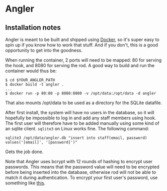Angler
======

Installation notes
------------------
Angler is meant to be built and shipped using [Docker](http://docker.io/),
so it's super easy to spin up if you know how to work that stuff. And if you
don't, this is a good opportunity to get into the goodness.

When running the container, 2 ports will need to be mapped: 80 for serving the
hook, and 8080 for serving the rod. A good way to build and run the container
would thus be:

```
$ cd $YOUR_ANGLER_PATH
$ docker build -t angler .
...
$ docker run -p 80:80 -p 8080:8080 -v /opt/data:/opt/data -d angler
```

That also mounts /opt/data to be used as a directory for the SQLite datafile.

After first install, the system will have no users in the database, so it will
hopefully be impossible to log in and add any staff members using hook. The
first user will therefore have to be added manually using some kind of an
sqlite client. `sqlite3` on Linux works fine. The following command:

```
sqlite3 /opt/data/angler.db "insert into staff(email, password) values('[email]', '[password]')"
```

Gets the job done.

Note that Angler uses bcrypt with 12 rounds of hashing to encrypt user
passwords. This means that the password value will need to be encrypted before
being inserted into the database, otherwise rod will not be able to match it
during authentication. To encrypt your first user's password, use something
like [this](https://www.dailycred.com/blog/12/bcrypt-calculator).
